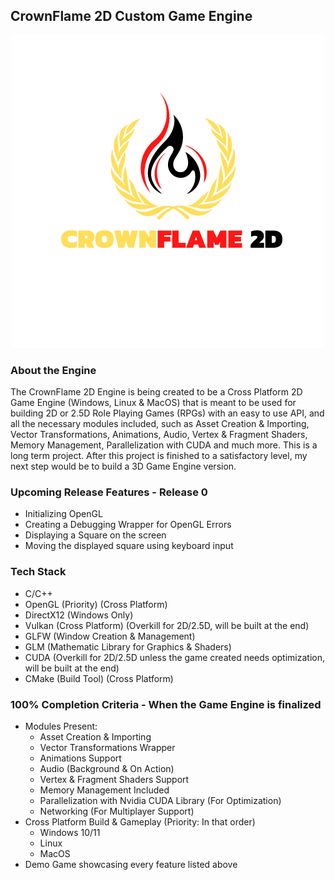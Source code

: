 ## CrownFlame 2D Custom Game Engine

<div align="center">
	<img src="./resources/CrownFlame2D_Game_Engine.png" alt="CrownFlame 2D Custom Game Engine" />	
</div>

### About the Engine
The CrownFlame 2D Engine is being created to be a Cross Platform 2D Game Engine (Windows, Linux & MacOS) that is meant to be used for building 2D or 2.5D Role Playing Games (RPGs) with an easy to use API, and all the necessary modules included, such as Asset Creation & Importing, Vector Transformations, Animations, Audio,
Vertex & Fragment Shaders, Memory Management, Parallelization with CUDA and much more. This is a long term project. After this project is finished to a satisfactory level, my next step would be to build a 3D Game Engine version.

### Upcoming Release Features - Release 0
- Initializing OpenGL
- Creating a Debugging Wrapper for OpenGL Errors
- Displaying a Square on the screen
- Moving the displayed square using keyboard input

### Tech Stack
- C/C++
- OpenGL (Priority) (Cross Platform)
- DirectX12 (Windows Only)
- Vulkan (Cross Platform) (Overkill for 2D/2.5D, will be built at the end)
- GLFW (Window Creation & Management)
- GLM (Mathematic Library for Graphics & Shaders)
- CUDA (Overkill for 2D/2.5D unless the game created needs optimization, will be built at the end)
- CMake (Build Tool) (Cross Platform)

### 100% Completion Criteria - When the Game Engine is finalized
- Modules Present:
	- Asset Creation & Importing
	- Vector Transformations Wrapper
	- Animations Support
	- Audio (Background & On Action)
	- Vertex & Fragment Shaders Support
	- Memory Management Included
	- Parallelization with Nvidia CUDA Library (For Optimization)
	- Networking (For Multiplayer Support)
- Cross Platform Build & Gameplay (Priority: In that order)
	- Windows 10/11
	- Linux
	- MacOS
- Demo Game showcasing every feature listed above